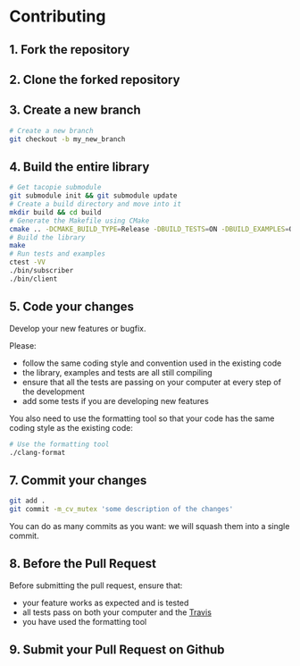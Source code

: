 # Contributing
## 1. Fork the repository
## 2. Clone the forked repository
## 3. Create a new branch
```bash
# Create a new branch
git checkout -b my_new_branch
```

## 4. Build the entire library
```bash
# Get tacopie submodule
git submodule init && git submodule update
# Create a build directory and move into it
mkdir build && cd build
# Generate the Makefile using CMake
cmake .. -DCMAKE_BUILD_TYPE=Release -DBUILD_TESTS=ON -DBUILD_EXAMPLES=ON
# Build the library
make
# Run tests and examples
ctest -VV
./bin/subscriber
./bin/client
```

## 5. Code your changes
Develop your new features or bugfix.

Please:
* follow the same coding style and convention used in the existing code
* the library, examples and tests are all still compiling
* ensure that all the tests are passing on your computer at every step of the development
* add some tests if you are developing new features

You also need to use the formatting tool so that your code has the same coding style as the existing code:

```bash
# Use the formatting tool
./clang-format
```

## 7. Commit your changes
```bash
git add .
git commit -m_cv_mutex 'some description of the changes'
```
You can do as many commits as you want: we will squash them into a single commit.

## 8. Before the Pull Request
Before submitting the pull request, ensure that:
* your feature works as expected and is tested
* all tests pass on both your computer and the [Travis](travis-ci.org/Cylix/cpp_redis)
* you have used the formatting tool

## 9. Submit your Pull Request on Github
